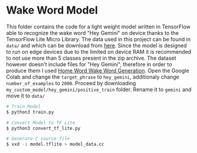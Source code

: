# Wake Word Model

This folder contains the code for a light weight model written in TensorFlow able to recognize the wake word "Hey Gemini" on device thanks to the TensorFlow Lite Micro Library. 
The data used in this project can be found in ```data/``` and which can be download from [here](https://storage.cloud.google.com/download.tensorflow.org/data/speech_commands_v0.02.tar.gz). Since the model is designed to run on edge devices due to the limited on device RAM it is recommended to not use more than 5 classes present in the zip archive.
The dataset however doesn't include files for "Hey Gemini", therefore in order to produce them I used [Home Word Wake Word Generation](https://colab.research.google.com/drive/1q1oe2zOyZp7UsB3jJiQ1IFn8z5YfjwEb?usp=sharing#scrollTo=1cbqBebHXjFD). Open the Google Colab and change the ```target_phrase``` to ```hey_gemini```, additionaly change ```number_of_examples``` to ```2000```. Proceed by downloading ```my_custom_model/hey_gemini/positive_train``` folder. Rename it to ```gemini``` and move it to ```data/```

```bash
# Train Model
$ python3 train.py

# Convert Model to TF Lite
$ python3 convert_tf_lite.py

# Generate C source file
$ xxd -i model.tflite > model_data.cc
```
